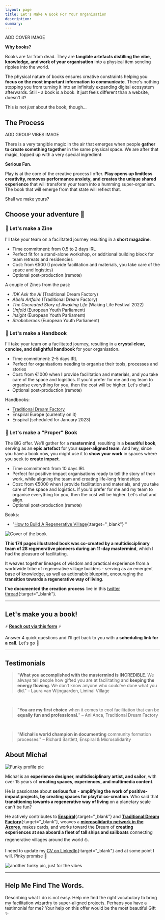 ```yaml
---
layout: page
title: Let's Make A Book For Your Organisation
description: 
summary: 
---
```


ADD COVER IMAGE

**Why books?**

Books are far from dead. They are **tangible artefacts distilling the vibe, knowledge, and work of your organisation** into a physical item sending ripples into the world.

The physical nature of books ensures creative constraints helping you **focus on the most important information to communicate**. There's nothing stopping you from turning it into an infinitely expanding digital ecosystem afterwards. Still - a book is a book. It just feels different than a website, doesn't it?

This is not *just* about the book, though...

## The Process

ADD GROUP VIBES IMAGE

There is a very tangible magic in the air that emerges when people **gather to create something together** in the same physical space. We are after that magic, topped up with a very special ingredient:

**Serious Fun**.

Play is at the core of the creative process I offer. **Play opens up limitless creativity, removes performance anxiety, and creates the unique shared experience** that will transform your team into a humming super-organism. The book that will emerge from that state will reflect that.

Shall we make yours?

## Choose your adventure 🧭

### 📒 Let's make a Zine 
I'll take your team on a facilitated journey resulting in a **short magazine**.
<br>
- Time commitment: from 0,5 to 2 days IRL
- Perfect fit for a stand-alone workshop, or additional building block for team retreats and residencies
- Cost: from €500 (I provide facilitation and materials, you take care of the space and logistics)
- Optional post-production (remote)

A couple of Zines from the past:
- *IDK Ask the AI* (Traditional Dream Factory)
- *Abela Artfaire* (Traditional Dream Factory)
- *The Cocreated Story of Awaking Life* (Waking Life Festival 2022)
- *Unfold* (European Youth Parliament)
- *Insight* (European Youth Parliament)
- *Stroboheroes* (European Youth Parliament)

<p></p>

### 📕 Let's make a Handbook
I'll take your team on a facilitated journey, resulting in a **crystal clear, concise, and delightful handbook** for your organisation. 
<br>
- Time commitment: 2-5 days IRL
- Perfect for organisations needing to organise their tools, processes and stories
- Cost: from €1000 when I provide facilitation and materials, and you take care of the space and logistics. If you'd prefer for me and my team to organise everything for you, then the cost will be higher. Let's chat.)
- Optional post-production (remote)

Handbooks:
- [Traditional Dream Factory](https://handbook.traditionaldreamfactory.com/)
- Enspiral Europe (currently on it)
- Enspiral (scheduled for January 2023)

<p></p>

### 📖 Let's make a "Proper" Book
The BIG offer. We'll gather for a **mastermind**, resulting in a **beautiful book**, serving as an **epic artefact** for your **super-aligned team**. And hey, since you have a book now, you might use it to **show your work** in spaces where you seek to **create impact**.
<br>
- Time commitment: from 10 days IRL
- Perfect for positive-impact organisations ready to tell the story of their work, while aligning the team and creating life-long friendships
- Cost: from €5000 when I provide facilitation and materials, and you take care of the space and logistics. If you'd prefer for me and my team to organise everything for you, then the cost will be higher. Let's chat and align.
- Optional post-production (remote)

Books:
-  "[How to Build A Regenerative Village](https://treehousedao.earth){:target="_blank"} "

![Cover of the book](/assets/regen-village-cover.jpg)

**This 174 pages illustrated book was co-created by a multidisciplinary team of 28 regenerative pioneers during an 11-day mastermind**, which I had the pleasure of facilitating.

It weaves together lineages of wisdom and practical experience from a worldwide tribe of regenerative village builders - serving as an emergent base of knowledge, as well as actionable blueprint, encouraging the **transition towards a regenerative way of living**.
  
**I've documented the creation process** live in this [twitter thread](https://twitter.com/michalkorzonek/status/1565240255564980225){:target="_blank"}.

<p></p>

---

## Let's make you a book!

⚡️ **[Reach out via this form](https://airtable.com/shrGEYDIRVw882ipn)** ⚡️

Answer 4 quick questions and I'll get back to you with a **scheduling link for a call.** Let's go 🚀

---
<p></p>

## Testimonials

>"**What you accomplished with the mastermind is INCREDIBLE**. We always tell people how gifted you are at facilitating and **keeping the energy flowing**. We don’t know anyone who could’ve done what you did."
>– Laura van Wijngaarden, Liminal Village

<br>

> "**You are my first choice** when it comes to cool facilitation that can be **equally fun and professional.**"
> – Ani Anca, Traditional Dream Factory

<br>

> "**Michał is world champion in documenting** community formation processes."
> – Richard Bartlett, Enspiral & Microsolidarity

## About Michał

![Funky profile pic](/assets/michal-cabin-vibes-profile.jpeg)

Michał is an **experience designer, multidisciplinary artist, and sailor**, with over 15 years of **creating spaces, experiences, and multimedia content**.

He is passionate about **serious fun** - **amplifying the work of positive-impact projects, by creating spaces for playful co-creation**. Who said that **transitioning towards a regenerative way of living** on a planetary scale can't be fun?

He actively contributes to [**Enspiral**](https://enspiral.com){:target="_blank"} and [**Traditional Dream Factory**](https://traditionaldreamfactory.com){:target="_blank"}, weaves a [**microsolidarity network in the Azores**](https://pico.microsolidarity.cc), makes cards, and works toward the Dream of **creating experiences at sea aboard a fleet of tall ships and sailboats** connecting regenerative villages around the world ⛵️.

I need to update my [CV on LinkedIn](https://www.linkedin.com/in/michalkorzonek/){:target="_blank"} and at some point I will. Pinky promise 🐸

![another funky pic, just for the vibes](/assets/michal-mast.jpg)
<p></p>

---
## Help Me Find The Words.

Describing what I do is not easy. Help me find the right vocabulary to bring my facilitation wizardry to super-aligned projects. Perhaps you have a testimonial for me? Your help on this offer would be the most beautiful Gift ✨